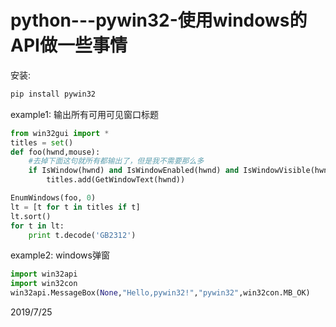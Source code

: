 # python---pywin32-使用windows的API做一些事情

安装:  
```r
pip install pywin32
```

example1: 输出所有可用可见窗口标题  
```python
from win32gui import *
titles = set()
def foo(hwnd,mouse):
	#去掉下面这句就所有都输出了，但是我不需要那么多
	if IsWindow(hwnd) and IsWindowEnabled(hwnd) and IsWindowVisible(hwnd):
		titles.add(GetWindowText(hwnd))

EnumWindows(foo, 0)
lt = [t for t in titles if t]
lt.sort()
for t in lt:
	print t.decode('GB2312')
```

example2: windows弹窗  
```python
import win32api
import win32con
win32api.MessageBox(None,"Hello,pywin32!","pywin32",win32con.MB_OK)
```


2019/7/25  
